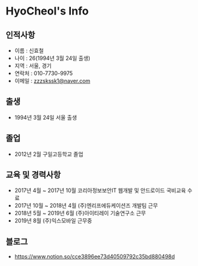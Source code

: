# HyoCheol's Info

## 인적사항
   
   - 이름 : 신효철
   - 나이 : 26(1994년 3월 24일 출생)
   - 지역 : 서울, 경기
   - 연락처 : 010-7730-9975
   - 이메일 : zzzskssk1@naver.com

## 출생

   - 1994년 3월 24일 서울 출생


## 졸업

   - 2012년 2월 구일고등학교 졸업


## 교육 및 경력사항

   - 2017년 4월 ~ 2017년 10월 코리아정보보안IT 웹개발 및 안드로이드 국비교육 수료
   - 2017년 10월 ~ 2018년 4월 (주)엔리프에듀케이션즈 개발팀 근무
   - 2018년 5월 ~ 2019년 6월 (주)아이티레이 기술연구소 근무
   - 2019년 8월 (주)익스모바일 근무중
   
 ## 블로그

   - https://www.notion.so/cce3896ee73d40509792c35bd880498d
